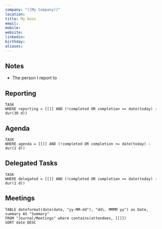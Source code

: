 ```yaml
---
company: "[[My Company]]"
location: 
title: My boss
email: 
mobile: 
website: 
linkedin: 
birthday: 
aliases: 
---
```

## Notes

- The person I report to


## Reporting

```dataview
TASK
WHERE reporting = [[]] AND (!completed OR completion >= date(today) - dur(30 d))
```

## Agenda

```dataview
TASK
WHERE agenda = [[]] AND (!completed OR completion >= date(today) - dur(1 d))
```


## Delegated Tasks

```dataview
TASK
WHERE delegated = [[]] AND (!completed OR completion >= date(today) - dur(1 d))

```

## Meetings

```dataview
TABLE dateformat(date(date, "yy-MM-dd"), "dd\. MMMM yy") as Date, summary AS "Summary"
FROM "Journal/Meetings" where contains(attendees, [[]])
SORT date DESC
```